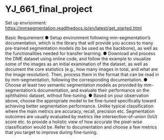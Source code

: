# YJ_661_final_project

Set up envrionment: https://mmsegmentation.readthedocs.io/en/latest/get_started.html

Basic Requirement
● Setup environment following mm-segmentation’s documentation, which is the library that will provide you access to many pre-trained segmentation models (to be used as the backbone), as well as the functionalities needed for transfer learning.
● Download and process the DME dataset using online code, and follow the example to visualize some of the images as an initial examination of the dataset, as well as document the core statistics (e.g., how many images in total, and what are the image resolution). Then, process them in the format that can be read in by mm-segmentation, following the corresponding documentation.
● Choose at least two semantic segmentation models as provided by mm-segmentation’s documentation, and evaluate their performance on the ophthalmic dataset, without fine-tuning.
● Based on your observation above, choose the appropriate model to be fine-tuned specifically toward achieving better segmentation performance. Unlike typical classification where the main metrics are accuracy, recall, precision etc. Segmentation outcomes are usually evaluated by metrics like intersection-of-union (IoU) score etc. to provide a holistic view of how accurate the pixel-wise classification would be. Refer to documentation and choose a few metrics that you target to improve during fine-tuning.
